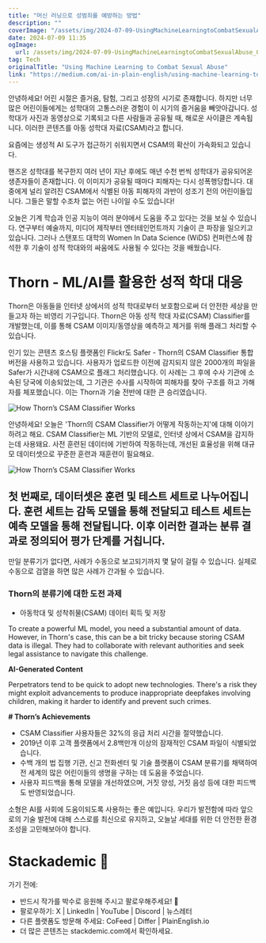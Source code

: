 ```yaml
---
title: "머신 러닝으로 성범죄를 예방하는 방법"
description: ""
coverImage: "/assets/img/2024-07-09-UsingMachineLearningtoCombatSexualAbuse_0.png"
date: 2024-07-09 11:35
ogImage: 
  url: /assets/img/2024-07-09-UsingMachineLearningtoCombatSexualAbuse_0.png
tag: Tech
originalTitle: "Using Machine Learning to Combat Sexual Abuse"
link: "https://medium.com/ai-in-plain-english/using-machine-learning-to-combat-sexual-abuse-83ef11ff94ed"
---
```



안녕하세요! 어린 시절은 즐거움, 탐험, 그리고 성장의 시기로 존재합니다. 하지만 너무 많은 어린이들에게는 성학대의 고통스러운 경험이 이 시기의 즐거움을 빼앗아갑니다. 성학대가 사진과 동영상으로 기록되고 다른 사람들과 공유될 때, 해로운 사이클은 계속됩니다. 이러한 콘텐츠를 아동 성학대 자료(CSAM)라고 합니다.

요즘에는 생성적 AI 도구가 접근하기 쉬워지면서 CSAM의 확산이 가속화되고 있습니다.

핸즈온 성학대를 복구한지 여러 년이 지난 후에도 매년 수천 번씩 성학대가 공유되어온 생존자들이 존재합니다. 이 이미지가 공유될 때마다 피해자는 다시 성폭행당합니다. 대중에게 널리 알려진 CSAM에서 식별된 아동 피해자의 과반이 성조기 전의 어린이들입니다. 그들은 말할 수조차 없는 어린 나이일 수도 있습니다!

<div class="content-ad"></div>

오늘은 기계 학습과 인공 지능이 여러 분야에서 도움을 주고 있다는 것을 보실 수 있습니다. 연구부터 예술까지, 미디어 제작부터 엔터테인먼트까지 기술이 큰 파장을 일으키고 있습니다. 그러나 스탠포드 대학의 Women In Data Science (WiDS) 컨퍼런스에 참석한 후 기술이 성적 학대와의 싸움에도 사용될 수 있다는 것을 배웠습니다.

# Thorn - ML/AI를 활용한 성적 학대 대응

Thorn은 아동들을 인터넷 상에서의 성적 학대로부터 보호함으로써 더 안전한 세상을 만들고자 하는 비영리 기구입니다. Thorn은 아동 성적 학대 자료(CSAM) Classifier를 개발했는데, 이를 통해 CSAM 이미지/동영상을 예측하고 제거를 위해 플래그 처리할 수 있습니다.

인기 있는 콘텐츠 호스팅 플랫폼인 Flickr도 Safer - Thorn의 CSAM Classifier 통합 버전을 사용하고 있습니다. 사용자가 업로드한 이전에 감지되지 않은 2000개의 파일을 Safer가 시간내에 CSAM으로 플래그 처리했습니다. 이 사례는 그 후에 수사 기관에 소속된 당국에 이송되었는데, 그 기관은 수사를 시작하여 피해자를 찾아 구조를 하고 가해자를 체포했습니다. 이는 Thorn과 기술 전반에 대한 큰 승리였습니다.

<div class="content-ad"></div>

![How Thorn’s CSAM Classifier Works](/assets/img/2024-07-09-UsingMachineLearningtoCombatSexualAbuse_1.png)

안녕하세요! 오늘은 'Thorn의 CSAM Classifier가 어떻게 작동하는지'에 대해 이야기하려고 해요. CSAM Classifier는 ML 기반의 모델로, 인터넷 상에서 CSAM을 감지하는데 사용돼요. 사전 훈련된 데이터에 기반하여 작동하는데, 개선된 효율성을 위해 대규모 데이터셋으로 꾸준한 훈련과 재훈련이 필요해요.

![How Thorn’s CSAM Classifier Works](/assets/img/2024-07-09-UsingMachineLearningtoCombatSexualAbuse_2.png)

<div class="content-ad"></div>

## 첫 번째로, 데이터셋은 훈련 및 테스트 세트로 나누어집니다. 훈련 세트는 감독 모델을 통해 전달되고 테스트 세트는 예측 모델을 통해 전달됩니다. 이후 이러한 결과는 분류 결과로 정의되어 평가 단계를 거칩니다.

만일 분류기가 없다면, 사례가 수동으로 보고되기까지 몇 달이 걸릴 수 있습니다. 실제로 수동으로 검열을 하면 많은 사례가 간과될 수 있습니다.

### Thorn의 분류기에 대한 도전 과제

- 아동학대 및 성착취물(CSAM) 데이터 획득 및 저장

<div class="content-ad"></div>

To create a powerful ML model, you need a substantial amount of data. However, in Thorn's case, this can be a bit tricky because storing CSAM data is illegal. They had to collaborate with relevant authorities and seek legal assistance to navigate this challenge.

**AI-Generated Content**

Perpetrators tend to be quick to adopt new technologies. There's a risk they might exploit advancements to produce inappropriate deepfakes involving children, making it harder to identify and prevent such crimes.

**# Thorn’s Achievements**

<div class="content-ad"></div>

- CSAM Classifier 사용자들은 32%의 응급 처리 시간을 절약했습니다.
- 2019년 이후 고객 플랫폼에서 2.8백만개 이상의 잠재적인 CSAM 파일이 식별되었습니다.
- 수백 개의 법 집행 기관, 신고 전화센터 및 기술 플랫폼이 CSAM 분류기를 채택하여 전 세계의 많은 어린이들의 생명을 구하는 데 도움을 주었습니다.
- 사용자 피드백을 통해 모델을 개선하였으며, 거짓 양성, 거짓 음성 등에 대한 피드백도 반영되었습니다.

소형은 AI를 사회에 도움이되도록 사용하는 좋은 예입니다. 우리가 발전함에 따라 앞으로의 기술 발전에 대해 스스로를 최신으로 유지하고, 오늘날 세대를 위한 더 안전한 환경 조성을 고민해보아야 합니다.

# Stackademic 🚀

가기 전에:

<div class="content-ad"></div>

- 반드시 작가를 박수로 응원해 주시고 팔로우해주세요! 👏
- 팔로우하기: X | LinkedIn | YouTube | Discord | 뉴스레터
- 다른 플랫폼도 방문해 주세요: CoFeed | Differ | PlainEnglish.io
- 더 많은 콘텐츠는 stackdemic.com에서 확인하세요.
